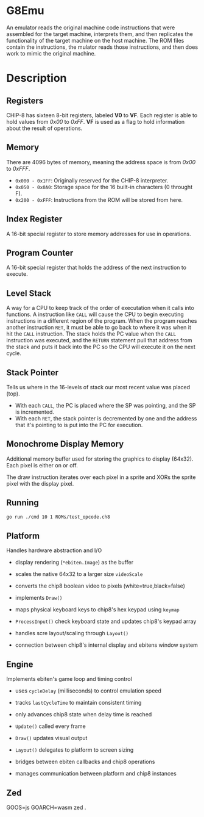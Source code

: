 # G8Emu

An emulator reads the original machine code instructions that were assembled for the target machine, interprets them, and then replicates the functionality of the target machine on the host machine. The ROM files contain the instructions, the mulator reads those instructions, and then does work to mimic the original machine.

# Description

## Registers

CHIP-8 has sixteen 8-bit registers, labeled **V0** to **VF**. Each register is able to hold values from _0x00_ to _0xFF_. **VF** is used as a flag to hold information about the result of operations.

## Memory

There are 4096 bytes of memory, meaning the address space is from _0x00_ to _0xFFF_.

- `0x000 - 0x1FF`: Originally reserved for the CHIP-8 interpreter.
- `0x050 - 0x0A0`: Storage space for the 16 built-in characters (0 throught F).
- `0x200 - 0xFFF`: Instructions from the ROM will be stored from here.

## Index Register

A 16-bit special register to store memory addresses for use in operations.

## Program Counter

A 16-bit special register that holds the address of the next instruction to execute.

## Level Stack

A way for a CPU to keep track of the order of executation when it calls into functions. A instruction like `CALL` will cause the CPU to begin executing instructions in a different region of the program. When the program reaches another instruction `RET`, it must be able to go back to where it was when it hit the `CALL` instruction. The stack holds the PC value when the `CALL` instruction was executed, and the `RETURN` statement pull that address from the stack and puts it back into the PC so the CPU will execute it on the next cycle.

## Stack Pointer

Tells us where in the 16-levels of stack our most recent value was placed (top).

- With each `CALL`, the PC is placed where the SP was pointing, and the SP is incremented.
- With each `RET`, the stack pointer is decremented by one and the address that it's pointing to is put into the PC for execution.

## Monochrome Display Memory

Additional memory buffer used for storing the graphics to display (64x32). Each pixel is either on or off.

The draw instruction iterates over each pixel in a sprite and XORs the sprite pixel with the display pixel.

## Running

```sh
go run ./cmd 10 1 ROMs/test_opcode.ch8
```

## Platform

Handles hardware abstraction and I/O

- display rendering (`*ebiten.Image`) as the buffer
- scales the native 64x32 to a larger size `videoScale`
- converts the chip8 boolean video to pixels (white=true,black=false)
- implements `Draw()`

- maps physical keyboard keys to chip8's hex keypad using `keymap`
- `ProcessInput()` check keyboard state and updates chip8's keypad array

- handles scre layout/scaling through `Layout()`
- connection between chip8's internal display and ebitens window system

## Engine

Implements ebiten's game loop and timing control

- uses `cycleDelay` (milliseconds) to control emulation speed
- tracks `lastCycleTime` to maintain consistent timing
- only advances chip8 state when delay time is reached

- `Update()` called every frame
- `Draw()` updates visual output
- `Layout()` delegates to platform to screen sizing

- bridges between ebiten callbacks and chip8 operations
- manages communication between platform and chip8 instances

## Zed

GOOS=js GOARCH=wasm zed .
